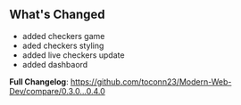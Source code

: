 ## What's Changed
* added checkers game
* aded checkers styling
* added live checkers update
* added dashbaord

**Full Changelog**: https://github.com/toconn23/Modern-Web-Dev/compare/0.3.0...0.4.0
